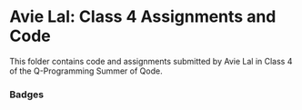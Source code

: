 # Avie Lal: Class 4 Assignments and Code
This folder contains code and assignments submitted by Avie Lal in Class 4 of the Q-Programming Summer of Qode.
### Badges